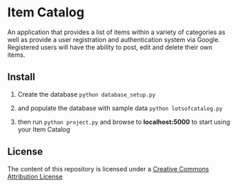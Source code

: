 # Item Catalog

An application that provides a list of items within a variety of categories as well as provide a user registration and authentication system via Google. Registered users will have the ability to post, edit and delete their own items.

## Install

1. Create the database `python database_setup.py`

2. and populate the database with sample data `python lotsofcatalog.py`

3. then run  `python project.py` and browse to **localhost:5000** to start using your Item Catalog

## License

The content of this repository is licensed under a [Creative Commons Attribution License](https://creativecommons.org/licenses/by/4.0/)